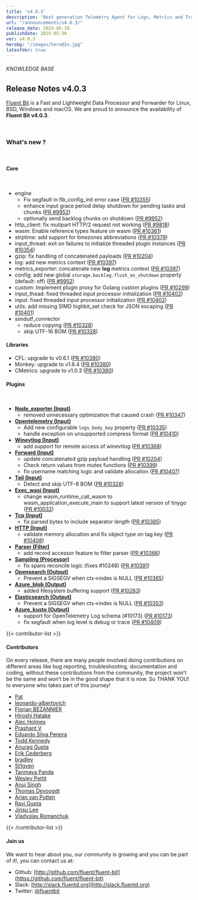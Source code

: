 ```yaml
---
title: 'v4.0.3'
description: 'Next generation Telemetry Agent for Logs, Metrics and Traces. '
url: "/announcements/v4.0.3/"
release_date: 2025-05-30
publishdate: 2025-05-30
ver: v4.0.3
herobg: "/images/hero@2x.jpg"
latestVer: true
---
```


###### KNOWLEDGE BASE

## Release Notes v4.0.3

[Fluent Bit](https://fluentbit.io) is a Fast and Lightweight Data Processor and Forwarder for Linux, BSD, Windows and macOS. We are proud to announce the availability of **Fluent Bit v4.0.3**.

<br>

### What's new ?

<br>

#### Core
<br>

- engine
  - Fix segfault in flb_config_init error case ([PR #10355](https://github.com/fluent/fluent-bit/pull/10355))
  - enhance input grace period delay shutdown for pending tasks and chunks ([PR #9952](https://github.com/fluent/fluent-bit/pull/9952))
  - optionally send backlog chunks on shutdown ([PR #9952](https://github.com/fluent/fluent-bit/pull/9952))
- http_client: fix mutipart HTTP/2 request not working ([PR #9818](https://github.com/fluent/fluent-bit/pull/9818))
- wasm: Enable reference types feature on wasm ([PR #10361](https://github.com/fluent/fluent-bit/pull/10361))
- strptime: add support for timezones abbreviations ([PR #10379](https://github.com/fluent/fluent-bit/pull/10379))
- input_thread: exit on failures to initialize threaded plugin instances ([PR #10354](https://github.com/fluent/fluent-bit/pull/10354))
- gzip: fix handling of concatenated payloads ([PR #10204](https://github.com/fluent/fluent-bit/pull/10204))
- log: add new metrics context ([PR #10397](https://github.com/fluent/fluent-bit/pull/10397))
- metrics_exporter: concatenate new __log__ metrics context ([PR #10397](https://github.com/fluent/fluent-bit/pull/10397))
- config: add new global `storage.backlog.flush_on_shutdown` property (default: off) ([PR #9952](https://github.com/fluent/fluent-bit/pull/9952))
- custom: Implement plugin proxy for Golang custom plugins ([PR #10299](https://github.com/fluent/fluent-bit/pull/10299))
- input_thead: fixed threaded input processor initialization ([PR #10402](https://github.com/fluent/fluent-bit/pull/10402))
- input: fixed threaded input processor initialization ([PR #10402](https://github.com/fluent/fluent-bit/pull/10402))
- utils: add missing SIMD highbit_set check for JSON escaping ([PR #10401](https://github.com/fluent/fluent-bit/pull/10401))
- simdutf_connector
  - reduce copying ([PR #10328](https://github.com/fluent/fluent-bit/pull/10328))
  - skip UTF-16 BOM ([PR #10328](https://github.com/fluent/fluent-bit/pull/10328))

#### Libraries

- CFL: upgrade to v0.6.1 ([PR #10380](https://github.com/fluent/fluent-bit/pull/10380))
- Monkey: upgrade to v1.8.4 ([PR #10380](https://github.com/fluent/fluent-bit/pull/10380))
- CMetrics: upgrade to v1.0.3 ([PR #10380](https://github.com/fluent/fluent-bit/pull/10380))

#### Plugins

<br>

- **[Node_exporter (Input)](https://docs.fluentbit.io/manual/pipeline/inputs/node_exporter)**
  - removed unnecessary optimization that caused crash ([PR #10347](https://github.com/fluent/fluent-bit/pull/10347))
- **[Opentelemetry (Input)](https://docs.fluentbit.io/manual/pipeline/inputs/opentelemetry)**
  - Add new configurable `logs_body_key` property ([PR #10335](https://github.com/fluent/fluent-bit/pull/10335))
  - handle exception on unsupported compress format ([PR #10410](https://github.com/fluent/fluent-bit/pull/10410))
- **[Winevtlog (Input)](https://docs.fluentbit.io/manual/pipeline/inputs/winevtlog)**
  - add support for remote access of winevtlog ([PR #10368](https://github.com/fluent/fluent-bit/pull/10368))
- **[Forward (Input)](https://docs.fluentbit.io/manual/pipeline/inputs/forward)**
  - update concatenated gzip payload handling ([PR #10204](https://github.com/fluent/fluent-bit/pull/10204))
  - Check return values from mutex functions ([PR #10399](https://github.com/fluent/fluent-bit/pull/10399))
  - fix username matching logic and validate allocation ([PR #10407](https://github.com/fluent/fluent-bit/pull/10407))
- **[Tail (Input)](https://docs.fluentbit.io/manual/pipeline/inputs/tail)**
  - Detect and skip UTF-8 BOM ([PR #10328](https://github.com/fluent/fluent-bit/pull/10328))
- **[Exec_wasi (Input)](https://docs.fluentbit.io/manual/pipeline/inputs/exec_wasi)**
  - change wasm_runtime_call_wasm to wasm_application_execute_main to support latest version of tinygo ([PR #10032](https://github.com/fluent/fluent-bit/pull/10032))
- **[Tcp (Input)](https://docs.fluentbit.io/manual/pipeline/inputs/tcp)**
  - fix parsed bytes to include separator length ([PR #10385](https://github.com/fluent/fluent-bit/pull/10385))
- **[HTTP (Input)](https://docs.fluentbit.io/manual/pipeline/inputs/http)**
  - validate memory allocation and fix object type on tag key ([PR #10408](https://github.com/fluent/fluent-bit/pull/10408))
- **[Parser (Filter)](https://docs.fluentbit.io/manual/pipeline/filters/parser)**
  - add record accessor feature to filter parser ([PR #10366](https://github.com/fluent/fluent-bit/pull/10366))
- **[Sampling (Processor)](https://docs.fluentbit.io/manual/pipeline/processors/sampling)**
  - fix spans reconcile logic (fixes #10248) ([PR #10391](https://github.com/fluent/fluent-bit/pull/10391))
- **[Opensearch (Output)](https://docs.fluentbit.io/manual/pipeline/outputs/opensearch)**
  - Prevent a SIGSEGV when ctx->index is NULL ([PR #10365](https://github.com/fluent/fluent-bit/pull/10365))
- **[Azure_blob (Output)](https://docs.fluentbit.io/manual/pipeline/outputs/azure_blob)**
  - added filesystem buffering support ([PR #10263](https://github.com/fluent/fluent-bit/pull/10263))
- **[Elasticsearch (Output)](https://docs.fluentbit.io/manual/pipeline/outputs/es)**
  - Prevent a SIGSEGV when ctx->index is NULL ([PR #10353](https://github.com/fluent/fluent-bit/pull/10353))
- **[Azure_kusto (Output)](https://docs.fluentbit.io/manual/pipeline/outputs/azure_kusto)**
  - support for OpenTelemetry Log schema (#10173) ([PR #10173](https://github.com/fluent/fluent-bit/pull/10173))
  - fix segfault when log level is debug or trace ([PR #10409](https://github.com/fluent/fluent-bit/pull/10409))

{{< contributor-list >}}

#### Contributors

On every release, there are many people involved doing contributions on different areas like bug reporting, troubleshooting, documentation and coding, without these contributions from the community, the project won’t be the same and won’t be in the good shape that it is now. So THANK YOU! to everyone who takes part of this journey!


- [Pat](https://github.com/patrick-stephens)
- [leonardo-albertovich](https://github.com/leonardo-albertovich)
- [Florian BEZANNIER](https://github.com/flobz)
- [Hiroshi Hatake](https://github.com/cosmo0920)
- [Alec Holmes](https://github.com/alecholmes)
- [Prashant V](https://github.com/prashantv)
- [Eduardo Silva Pereira](https://github.com/edsiper)
- [Todd Kennedy](https://github.com/tkennedy1-godaddy)
- [Anurag Gupta](https://github.com/agup006)
- [Erik Cederberg](https://github.com/erikced)
- [bradley](https://github.com/stoksc)
- [St1gven](https://github.com/St1gven)
- [Tanmaya Panda](https://github.com/tanmaya-panda1)
- [Wesley Pettit](https://github.com/PettitWesley)
- [Anuj Singh](https://github.com/singholt)
- [Thomas Devoogdt](https://github.com/ThomasDevoogdt)
- [Arian van Putten](https://github.com/arianvp)
- [Ravi Gupta](https://github.com/dceravigupta)
- [Jinsu Lee](https://github.com/binary85)
- [Vladyslav Romanchuk](https://github.com/senioroman4uk)

{{< /contributor-list >}}

#### Join us

We want to hear about you, our community is growing and you can be part of it!, you can contact us at:

* Github: [http://github.com/fluent/fluent-bit](https://github.com/fluent/fluent-bit)
* Slack: [http://slack.fluentd.org](http://slack.fluentd.org)
* Twitter: [@fluentbit](https://twitter.com/fluentbit)
